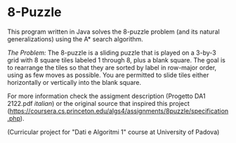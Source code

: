 # 8-Puzzle
This program written in Java solves the 8-puzzle problem (and its natural generalizations) using the A* search algorithm.

*The Problem:*
The 8-puzzle is a sliding puzzle that is played on a 3-by-3 grid with 8 square tiles labeled 1 through 8, plus a blank square. The goal is to rearrange the tiles so that they are sorted by label in row-major order, using as few moves as possible. You are permitted to slide tiles either horizontally or vertically into the blank square.

For more information check the assigment description (Progetto DA1 2122.pdf *italian*) or the original source that inspired this project  (https://coursera.cs.princeton.edu/algs4/assignments/8puzzle/specification.php).

(Curricular project for "Dati e Algoritmi 1" course at University of Padova)
